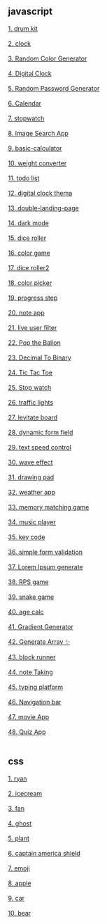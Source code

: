
## javascript
[1. drum kit](https://github.com/jung-chaewon/drum)<br><br>
[2. clock](https://github.com/jung-chaewon/clock)<br><br>
[3. Random Color Generator](https://github.com/jung-chaewon/random-color)<br><br>
[4. Digital Clock](https://github.com/jung-chaewon/digital-clock)<br><br>
[5. Random Password Generator](https://github.com/jung-chaewon/Random-password)<br><br>
[6. Calendar](https://github.com/jung-chaewon/calender)<br><br>
[7. stopwatch](https://github.com/jung-chaewon/stopwatch)<br><br>
[8. Image Search App](https://github.com/jung-chaewon/image-search)<br><br>
[9. basic-calculator](https://github.com/jung-chaewon/basic-calculator)<br><br>
[10. weight converter](https://github.com/jung-chaewon/weigth-converter)<br><br>
[11. todo list](https://github.com/jung-chaewon/todo-list)<br><br>
[12. digital clock thema](https://github.com/jung-chaewon/digtal-clock-thema)<br><br>
[13. double-landing-page](https://github.com/jung-chaewon/dual)<br><br>
[14. dark mode](https://github.com/jung-chaewon/darkmode)<br><br>
[15. dice roller](https://github.com/jung-chaewon/dice)<br><br>
[16. color game](https://github.com/jung-chaewon/colorGame)<br><br>
[17. dice roller2](https://github.com/jung-chaewon/dice-roll)<br><br>
[18. color picker](https://github.com/jung-chaewon/color-picker)<br><br>
[19. progress step](https://github.com/jung-chaewon/progress-step)<br><br>
[20. note app](https://github.com/jung-chaewon/note)<br><br>
[21. live user filter](https://github.com/jung-chaewon/live-user-fillter)<br><br>
[22. Pop the Ballon](https://github.com/jung-chaewon/ballon)<br><br>
[23. Decimal To Binary](https://github.com/jung-chaewon/decimal-to-binary)<br><br>
[24. Tic Tac Toe](https://github.com/jung-chaewon/tictactoe)<br><br>
[25. Stop watch](https://github.com/jung-chaewon/stopwatch2)<br><br>
[26. traffic lights](https://github.com/jung-chaewon/traffic-rights)<br><br>
[27. levitate board](https://github.com/jung-chaewon/levitate-board)<br><br>
[28. dynamic form field](https://github.com/jung-chaewon/dynamic-form-field)<br><br>
[29. text speed control](https://github.com/jung-chaewon/text-speed-control)<br><br>
[30. wave effect](https://github.com/jung-chaewon/wave-effact)<br><br>
[31. drawing pad](https://github.com/jung-chaewon/drawing-pad)<br><br>
[32. weather app](https://github.com/jung-chaewon/weather-web)<br><br>
[33. memory matching game](https://github.com/jung-chaewon/memory-game)<br><br>
[34. music player](https://github.com/jung-chaewon/music-player)<br><br>
[35. key code](https://github.com/jung-chaewon/keycode)<br><br>
[36. simple form validation](https://github.com/jung-chaewon/Simple-Form-Validation)<br><br>
[37. Lorem lpsum generate](https://github.com/jung-chaewon/Lorem-Ipsum-Generate)<br><br>
[38. RPS game](https://github.com/jung-chaewon/RPS-game)<br><br>
[39. snake game](https://github.com/jung-chaewon/snake-game)<br><br>
[40. age calc](https://github.com/jung-chaewon/2024_get_a_job/tree/main/workspace/Age%20Calculator)<br><br>
[41. Gradient Generator](https://github.com/jung-chaewon/2024_get_a_job/tree/main/workspace/Gradient%20Generator)<br><br>
[42. Generate Array ✨](https://github.com/jung-chaewon/2024_get_a_job/tree/main/workspace/Sorting%20Visualizer)<br><br>
[43. block runner](https://github.com/jung-chaewon/2024_get_a_job/tree/main/workspace/Block%20Runner)<br><br>
[44. note Taking](https://github.com/jung-chaewon/2024_get_a_job/tree/main/workspace/notesTaking)<br><br>
[45. typing platform](https://github.com/jung-chaewon/2024_get_a_job/tree/main/workspace/Typing%20Platform)<br><br>
[46. Navigation bar](https://github.com/jung-chaewon/2024_get_a_job/tree/main/workspace/navgationbar)<br><br>
[47.  movie App](https://github.com/jung-chaewon/2024_get_a_job/tree/main/workspace/movieApp)<br><br>
[48.  Quiz App](https://github.com/jung-chaewon/2024_get_a_job/tree/main/workspace/quizApp)<br><br>
## css

[1. ryan](https://github.com/jung-chaewon/2024_get_a_job/tree/main/css/ryan)<br><br>
[2. icecream](https://github.com/jung-chaewon/2024_get_a_job/tree/main/css/icecream)<br><br>
[3. fan](https://github.com/jung-chaewon/2024_get_a_job/tree/main/css/fan)<br><br>
[4. ghost](https://github.com/jung-chaewon/2024_get_a_job/tree/main/css/ghost)<br><br>
[5. plant](https://github.com/jung-chaewon/2024_get_a_job/tree/main/css/plant)<br><br>
[6. captain america shield](https://github.com/jung-chaewon/2024_get_a_job/tree/main/css/CA)<br><br>
[7. emoji](https://github.com/jung-chaewon/2024_get_a_job/tree/main/css/emoji)<br><br>
[8. apple](https://github.com/jung-chaewon/2024_get_a_job/tree/main/css/apple)<br><br>
[9. car](https://github.com/jung-chaewon/2024_get_a_job/tree/main/css/car)<br><br>
[10. bear](https://github.com/jung-chaewon/2024_get_a_job/tree/main/css/bear)<br><br>

